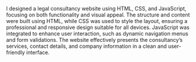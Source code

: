 I designed a legal consultancy website using HTML, CSS, and JavaScript, focusing on both functionality and visual appeal. The structure and content were built using HTML, while CSS was used to style the layout, ensuring a professional and responsive design suitable for all devices. JavaScript was integrated to enhance user interaction, such as dynamic navigation menus and form validations. The website effectively presents the consultancy’s services, contact details, and company information in a clean and user-friendly interface.

